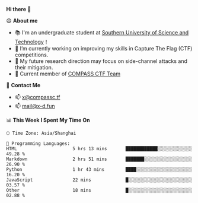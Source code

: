**Hi there** 👋


😄 **About me**

- 📚 I'm an undergraduate student at [Southern University of Science and Technology](https://www.sustech.edu.cn)！
- 🌱 I’m currently working on improving my skills in Capture The Flag (CTF) competitions.
- 🔭 My future research direction may focus on side-channel attacks and their mitigation.
- 🚩 Current member of [COMPASS CTF Team](https://blog.compassc.tf/) 

👋 **Contact Me**

- 📫 [x@compassc.tf](mailto:x@compassc.tf)
- 📫 [mail@x-d.fun](mailto:mail@x-d.fun)


<!--START_SECTION:waka-->
📊 **This Week I Spent My Time On** 

```text
🕑︎ Time Zone: Asia/Shanghai

💬 Programming Languages: 
HTML                     5 hrs 13 mins       ████████████░░░░░░░░░░░░░   49.28 % 
Markdown                 2 hrs 51 mins       ███████░░░░░░░░░░░░░░░░░░   26.90 % 
Python                   1 hr 43 mins        ████░░░░░░░░░░░░░░░░░░░░░   16.20 % 
JavaScript               22 mins             █░░░░░░░░░░░░░░░░░░░░░░░░   03.57 % 
Other                    18 mins             █░░░░░░░░░░░░░░░░░░░░░░░░   02.88 % 
```


<!--END_SECTION:waka-->
